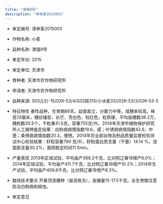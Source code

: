 ```yaml
---
title: "津强9号"
description: "津审麦2015003"
---
```

* 审定编号:  津审麦2015003

*  作物名称:  小麦

*  品种名称:  津强9号

*  审定年份:  2015

*  审定单位:  天津市

* 育种者:  天津市农作物研究所

*  申请者:  天津市农作物研究所

*  品种来源:  S03元引-15/02K-53/4/S03观315/小冰麦33//02K-53/3/02K-53-5

*  特征特性
春性品种，生育期86天。幼苗直立，分蘖力中等，成穗率较高。株高74厘米，穗纺锤型，长芒，壳白色，粒红色，粒质硬，平均亩穗数36.2万，穗粒数30.5个，千粒重41.5克，容重755克/升。2014年天津市植物保护研究所人工接种鉴定结果：白粉病病情指数19.6，感；叶锈病病情指数42.6，中感；条锈病病情指数20.3，慢锈。2014年农业部谷物及制品质量监督检验测试中心检验结果：籽粒容重790 克/升，籽粒蛋白质含量（干基）14.14 %，湿面筋含量30.2%，面团稳定时间11.5min。

*  产量表现
2013年区域试验，平均亩产369.2千克，比对照辽春18增产6.0%；2014年区域试验，平均亩产411.7千克，比对照辽春18增产10.2%；2014年生产试验，平均亩产409.6千克，比对照辽春18增产8.3%。

*  栽培技术要点
开春顶凌播种（昼消夜冻），亩播量15-17.5千克。全生育期注意防治白粉病和蚜虫。

*  审定意见


